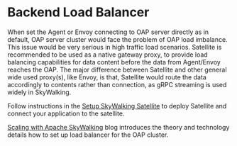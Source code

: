# Backend Load Balancer

When set the Agent or Envoy connecting to OAP server directly as in default, OAP server cluster would face the problem
of OAP load imbalance. This issue would be very serious in high traffic load scenarios. Satellite is recommended to be
used as a native gateway proxy, to provide load balancing capabilities for data content before the data from Agent/Envoy
reaches the OAP. The major difference between Satellite and other general wide used proxy(s), like Envoy, is that,
Satellite would route the data accordingly to contents rather than connection, as gRPC streaming is used widely in
SkyWalking.

Follow instructions in the [Setup SkyWalking Satellite](https://skywalking.apache.org/docs/#SkyWalkingSatellite)
to deploy Satellite and connect your application to the satellite.

[Scaling with Apache SkyWalking](https://skywalking.apache.org/blog/2022-01-24-scaling-with-apache-skywalking/) blog
introduces the theory and technology details how to set up load balancer for the OAP cluster.